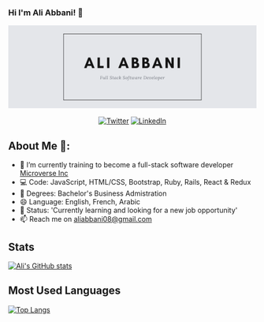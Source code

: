 ### Hi I'm Ali Abbani! 👋

<p align="center">
  <img width="auto" src="ali-abbani.png">
</p>

<p align="center">
  <a href="https://twitter.com/aliabbani" target="_blank"><img src="https://img.shields.io/badge/Twitter-1DA1F2.svg?&style=for-the-badge&logo=twitter&logoColor=white" alt="Twitter"></a>
   <a href="https://www.linkedin.com/in/ali-abbani-8b6246150" target="_blank"><img src="https://img.shields.io/badge/LinkedIn-%230077B5.svg?&style=for-the-badge&logo=linkedin&logoColor=white" alt="LinkedIn"></a>
</p>

## About Me 👋:

- 🔭 I’m currently training to become a full-stack software developer <a href="https://www.microverse.org/">Microverse Inc</a>
- 💻 Code: JavaScript, HTML/CSS, Bootstrap, Ruby, Rails, React & Redux
- 👯 Degrees: Bachelor's Business Admistration
- 😄 Language: English, French, Arabic
- 🌱 Status: 'Currently learning and looking for a new job opportunity'
- 📫 Reach me on aliabbani08@gmail.com



## Stats
[![Ali's GitHub stats](https://github-readme-stats.vercel.app/api?username=aliabbani&show_icons=true&theme=tokyonight)](https://github.com/anuraghazra/github-readme-stats)

## Most Used Languages
[![Top Langs](https://github-readme-stats.vercel.app/api/top-langs/?username=aliabbani&layout=compact&theme=tokyonight)](https://github.com/anuraghazra/github-readme-stats)



